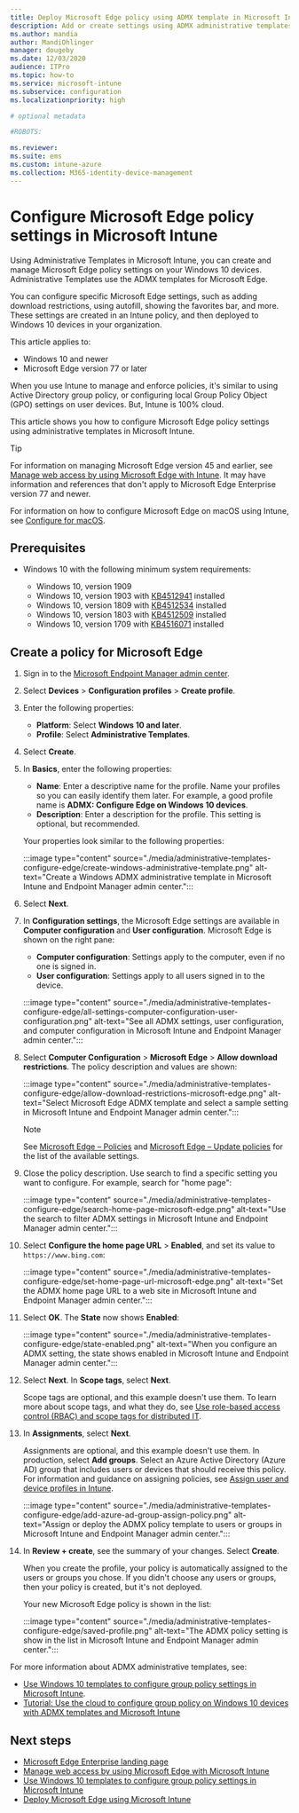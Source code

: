 ```yaml
---
title: Deploy Microsoft Edge policy using ADMX template in Microsoft Intune - Azure | Microsoft Docs
description: Add or create settings using ADMX administrative templates to configure Microsoft Edge on Windows devices. Using Microsoft Intune and Endpoint Manager, you can configure group policy settings, and deploy these settings to Microsoft Edge users.
ms.author: mandia
author: MandiOhlinger
manager: dougeby
ms.date: 12/03/2020
audience: ITPro
ms.topic: how-to
ms.service: microsoft-intune
ms.subservice: configuration
ms.localizationpriority: high

# optional metadata

#ROBOTS:

ms.reviewer:
ms.suite: ems
ms.custom: intune-azure
ms.collection: M365-identity-device-management
---
```


# Configure Microsoft Edge policy settings in Microsoft Intune

Using Administrative Templates in Microsoft Intune, you can create and manage Microsoft Edge policy settings on your Windows 10 devices. Administrative Templates use the ADMX templates for Microsoft Edge.

You can configure specific Microsoft Edge settings, such as adding download restrictions, using autofill, showing the favorites bar, and more. These settings are created in an Intune policy, and then deployed to Windows 10 devices in your organization.

This article applies to:

- Windows 10 and newer
- Microsoft Edge version 77 or later

When you use Intune to manage and enforce policies, it's similar to using Active Directory group policy, or configuring local Group Policy Object (GPO) settings on user devices. But, Intune is 100% cloud.

This article shows you how to configure Microsoft Edge policy settings using administrative templates in Microsoft Intune.

> [!TIP]
> For information on managing Microsoft Edge version 45 and earlier, see [Manage web access by using Microsoft Edge with Intune](../apps/manage-microsoft-edge.md). It may have information and references that don't apply to Microsoft Edge Enterprise version 77 and newer.
>
> For information on how to configure Microsoft Edge on macOS using Intune, see [Configure for macOS](/DeployEdge/configure-microsoft-edge-on-mac).

## Prerequisites

- Windows 10 with the following minimum system requirements:

  - Windows 10, version 1909
  - Windows 10, version 1903 with [KB4512941](https://support.microsoft.com/kb/4512941) installed
  - Windows 10, version 1809 with [KB4512534](https://support.microsoft.com/kb/4512534) installed
  - Windows 10, version 1803 with [KB4512509](https://support.microsoft.com/kb/4512509) installed
  - Windows 10, version 1709 with [KB4516071](https://support.microsoft.com/kb/4516071) installed

## Create a policy for Microsoft Edge

1. Sign in to the [Microsoft Endpoint Manager admin center](https://go.microsoft.com/fwlink/?linkid=2109431).
2. Select **Devices** > **Configuration profiles** > **Create profile**.
3. Enter the following properties:

    - **Platform**: Select **Windows 10 and later**.
    - **Profile**: Select **Administrative Templates**.

4. Select **Create**.
5. In **Basics**, enter the following properties:

    - **Name**: Enter a descriptive name for the profile. Name your profiles so you can easily identify them later. For example, a good profile name is **ADMX: Configure Edge on Windows 10 devices**.
    - **Description**: Enter a description for the profile. This setting is optional, but recommended.

    Your properties look similar to the following properties:

    :::image type="content" source="./media/administrative-templates-configure-edge/create-windows-administrative-template.png" alt-text="Create a Windows ADMX administrative template in Microsoft Intune and Endpoint Manager admin center.":::

6. Select **Next**.

7. In **Configuration settings**, the Microsoft Edge settings are available in **Computer configuration** and **User configuration**. Microsoft Edge is shown on the right pane:

   - **Computer configuration**: Settings apply to the computer, even if no one is signed in.
   - **User configuration**: Settings apply to all users signed in to the device.

    :::image type="content" source="./media/administrative-templates-configure-edge/all-settings-computer-configuration-user-configuration.png" alt-text="See all ADMX settings, user configuration, and computer configuration in Microsoft Intune and Endpoint Manager admin center.":::

8. Select **Computer Configuration** > **Microsoft Edge** > **Allow download restrictions**. The policy description and values are shown:

    :::image type="content" source="./media/administrative-templates-configure-edge/allow-download-restrictions-microsoft-edge.png" alt-text="Select Microsoft Edge ADMX template and select a sample setting in Microsoft Intune and Endpoint Manager admin center.":::

   > [!NOTE]
   > See [Microsoft Edge – Policies](/DeployEdge/microsoft-edge-policies) and [Microsoft Edge – Update policies](/DeployEdge/microsoft-edge-update-policies) for the list of the available settings.

9. Close the policy description. Use search to find a specific setting you want to configure. For example, search for "home page":

    :::image type="content" source="./media/administrative-templates-configure-edge/search-home-page-microsoft-edge.png" alt-text="Use the search to filter ADMX settings in Microsoft Intune and Endpoint Manager admin center.":::

10. Select **Configure the home page URL** > **Enabled**, and set its value to `https://www.bing.com`:

    :::image type="content" source="./media/administrative-templates-configure-edge/set-home-page-url-microsoft-edge.png" alt-text="Set the ADMX home page URL to a web site in Microsoft Intune and Endpoint Manager admin center.":::

11. Select **OK**. The **State** now shows **Enabled**:

    :::image type="content" source="./media/administrative-templates-configure-edge/state-enabled.png" alt-text="When you configure an ADMX setting, the state shows enabled in Microsoft Intune and Endpoint Manager admin center.":::

12. Select **Next**. In **Scope tags**, select **Next**.

    Scope tags are optional, and this example doesn't use them. To learn more about scope tags, and what they do, see [Use role-based access control (RBAC) and scope tags for distributed IT](../fundamentals/scope-tags.md).

13. In **Assignments**, select **Next**.

    Assignments are optional, and this example doesn't use them. In production, select **Add groups**. Select an Azure Active Directory (Azure AD) group that includes users or devices that should receive this policy. For information and guidance on assigning policies, see [Assign user and device profiles in Intune](device-profile-assign.md).

    :::image type="content" source="./media/administrative-templates-configure-edge/add-azure-ad-group-assign-policy.png" alt-text="Assign or deploy the ADMX policy template to users or groups in Microsoft Intune and Endpoint Manager admin center.":::

14. In **Review + create**, see the summary of your changes. Select **Create**.

    When you create the profile, your policy is automatically assigned to the users or groups you chose. If you didn't choose any users or groups, then your policy is created, but it's not deployed.

    Your new Microsoft Edge policy is shown in the list:

    :::image type="content" source="./media/administrative-templates-configure-edge/saved-profile.png" alt-text="The ADMX policy setting is show in the list in Microsoft Intune and Endpoint Manager admin center.":::

For more information about ADMX administrative templates, see:

- [Use Windows 10 templates to configure group policy settings in Microsoft Intune](administrative-templates-windows.md).
- [Tutorial: Use the cloud to configure group policy on Windows 10 devices with ADMX templates and Microsoft Intune](tutorial-walkthrough-administrative-templates.md)

## Next steps

- [Microsoft Edge Enterprise landing page](https://aka.ms/EdgeEnterprise)
- [Manage web access by using Microsoft Edge with Microsoft Intune](../apps/manage-microsoft-edge.md)
- [Use Windows 10 templates to configure group policy settings in Microsoft Intune](administrative-templates-windows.md)
- [Deploy Microsoft Edge using Microsoft Intune](../apps/apps-windows-edge.md)
